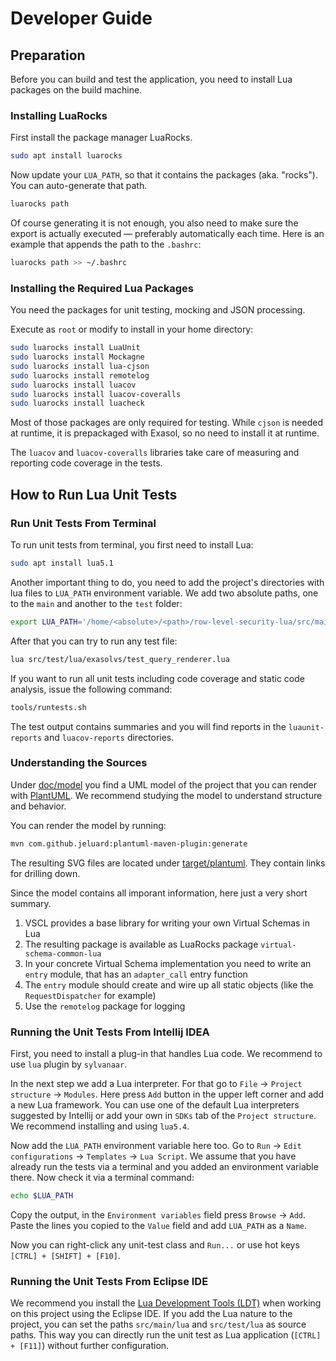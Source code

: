 # Developer Guide

## Preparation

Before you can build and test the application, you need to install Lua packages on the build machine.

### Installing LuaRocks

First install the package manager LuaRocks.

```bash
sudo apt install luarocks
```

Now update your `LUA_PATH`, so that it contains the packages (aka. "rocks"). You can auto-generate that path.

```bash
luarocks path
```

Of course generating it is not enough, you also need to make sure the export is actually executed &mdash; preferably automatically each time. Here is an example that appends the path to the `.bashrc`:

```bash
luarocks path >> ~/.bashrc
```

### Installing the Required Lua Packages

You need the packages for unit testing, mocking and JSON processing.

Execute as `root` or modify to install in your home directory:

```bash
sudo luarocks install LuaUnit
sudo luarocks install Mockagne
sudo luarocks install lua-cjson
sudo luarocks install remotelog
sudo luarocks install luacov
sudo luarocks install luacov-coveralls
sudo luarocks install luacheck
```

Most of those packages are only required for testing. While `cjson` is needed at runtime, it is prepackaged with Exasol, so no need to install it at runtime.

The `luacov` and `luacov-coveralls` libraries take care of measuring and reporting code coverage in the tests.

## How to Run Lua Unit Tests

### Run Unit Tests From Terminal

To run unit tests from terminal, you first need to install Lua:

```bash
sudo apt install lua5.1
```

Another important thing to do, you need to add the project's directories with lua files to `LUA_PATH` environment variable.
We add two absolute paths, one to the `main` and another to the `test` folder: 

```bash
export LUA_PATH='/home/<absolute>/<path>/row-level-security-lua/src/main/lua/?.lua;/home/<absolute>/<path>/row-level-security-lua/src/test/lua/?.lua;'"$LUA_PATH"
```

After that you can try to run any test file:

```bash
lua src/test/lua/exasolvs/test_query_renderer.lua 
```

If you want to run all unit tests including code coverage and static code analysis, issue the following command:

```bash
tools/runtests.sh
```

The test output contains summaries and you will find reports in the `luaunit-reports` and `luacov-reports` directories.

### Understanding the Sources

Under [doc/model](../../model) you find a UML model of the project that you can render with [PlantUML](https://plantuml.com/). We recommend studying the model to understand structure and behavior.

You can render the model by running:

```bash
mvn com.github.jeluard:plantuml-maven-plugin:generate
```

The resulting SVG files are located under [target/plantuml](../../target/plantuml). They contain links for drilling down.

Since the model contains all imporant information, here just a very short summary.

1. VSCL provides a base library for writing your own Virtual Schemas in Lua
1. The resulting package is available as LuaRocks package `virtual-schema-common-lua`
1. In your concrete Virtual Schema implementation you need to write an `entry` module, that has an `adapter_call` entry function
1. The `entry` module should create and wire up all static objects (like the `RequestDispatcher` for example)
1. Use the `remotelog` package for logging

### Running the Unit Tests From Intellij IDEA

First, you need to install a plug-in that handles Lua code. We recommend to use `lua` plugin by `sylvanaar`.

In the next step we add a Lua interpreter. For that go to `File` &rarr; `Project structure` &rarr; `Modules`.
Here press `Add` button in the upper left corner and add a new Lua framework.
You can use one of the default Lua interpreters suggested by Intellij or add your own in `SDKs` tab of the `Project structure`.
We recommend installing and using `lua5.4`.

Now add the `LUA_PATH` environment variable here too. Go to `Run` &rarr; `Edit configurations` &rarr; `Templates` &rarr; `Lua Script`.
We assume that you have already run the tests via a terminal and you added an environment variable there. Now check it via a terminal command:

```bash
echo $LUA_PATH
```

Copy the output, in the `Environment variables` field press `Browse` &rarr; `Add`.
Paste the lines you copied to the `Value` field and add `LUA_PATH` as a `Name`.
  
Now you can right-click any unit-test class and `Run...` or use hot keys `[CTRL] + [SHIFT] + [F10]`.

### Running the Unit Tests From Eclipse IDE

We recommend you install the [Lua Development Tools (LDT)](https://www.eclipse.org/ldt/) when working on this project using the Eclipse IDE. If you add the Lua nature to the project, you can set the paths `src/main/lua` and `src/test/lua` as source paths. This way you can directly run the unit test as Lua application (`[CTRL] + [F11]`) without further configuration.
